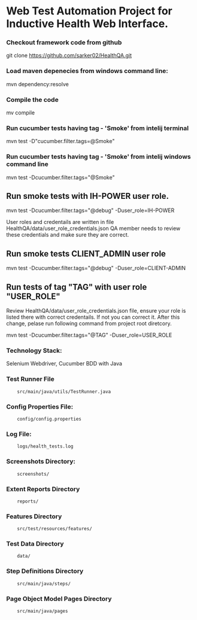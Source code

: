 # Web Test Automation Project for Inductive Health Web Interface.


### Checkout framework code from github
   git clone https://github.com/sarker02/HealthQA.git

### Load maven depenecies from windows command line:
   mvn dependency:resolve

### Compile the code
   mv compile

### Run cucumber tests having tag - 'Smoke' from intelij terminal 
   mvn test -D"cucumber.filter.tags=@Smoke"

### Run cucumber tests having tag - 'Smoke' from intelij windows command line 
   mvn test -Dcucumber.filter.tags="@Smoke"

## Run smoke tests with IH-POWER user role.
   mvn test -Dcucumber.filter.tags="@debug" -Duser_role=IH-POWER

  User roles and credentails are written in file HealthQA/data/user_role_credentials.json
  QA member needs to review these credentials and make sure they are correct.

## Run smoke tests CLIENT_ADMIN user role
   mvn test -Dcucumber.filter.tags="@debug" -Duser_role=CLIENT-ADMIN

## Run tests of tag "TAG" with user role "USER_ROLE"
Review HealthQA/data/user_role_credentials.json file, ensure your role is listed there with correct credentails.
If not you can correct it.
After this change, pelase run following command from project root diretcory.
 
   mvn test -Dcucumber.filter.tags="@TAG" -Duser_role=USER_ROLE


### Technology Stack:
   Selenium Webdriver, Cucumber BDD with Java
   

### Test Runner File
		src/main/java/utils/TestRunner.java

### Config Properties File:
		config/config.properties

### Log File:
		logs/health_tests.log

### Screenshots Directory:
		screenshots/
		
### Extent Reports Directory
		reports/
	
### Features Directory
		src/test/resources/features/
		
### Test Data Directory
		data/
		
### Step Definitions Directory
		src/main/java/steps/
		
### Page Object Model Pages Directory
		src/main/java/pages
		
		

